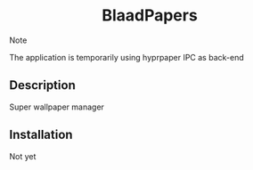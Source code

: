 <div align = center>

# BlaadPapers

</div>

> [!NOTE]  
> The application is temporarily using hyprpaper IPC as back-end

## Description
Super wallpaper manager

## Installation
Not yet
